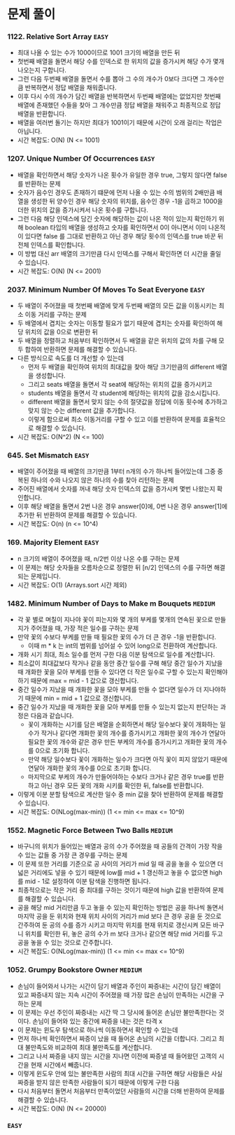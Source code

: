 # 문제 풀이

### 1122. Relative Sort Array ```EASY```
- 최대 나올 수 있는 수가 1000이므로 1001 크기의 배열을 만든 뒤
- 첫번째 배열을 돌면서 해당 수를 인덱스로 한 위치의 값을 증가시켜 해당 수가 몇개 나오는지 구합니다.
- 그런 다음 두번째 배열을 돌면서 수를 뽑아 그 수의 개수가 0보다 크다면 그 개수만큼 반복하면서 정답 배열을 채워줍니다.
- 이후 다시 수의 개수가 담긴 배열을 반복하면서 두번째 배열에는 없었지만 첫번째 배열에 존재했던 수들을 찾아 그 개수만큼 정답 배열을 채워주고 최종적으로 정답 배열을 반환합니다.
- 배열을 여러번 돌기는 하지만 최대가 1001이기 때문에 시간이 오래 걸리는 작업은 아닙니다.
- 시간 복잡도: O(N) (N <= 1001)

### 1207. Unique Number Of Occurrences ```EASY```
- 배열을 확인하면서 해당 숫자가 나온 횟수가 유일한 경우 true, 그렇지 않다면 false를 반환하는 문제
- 숫자가 음수인 경우도 존재하기 떄문에 먼저 나올 수 있는 수의 범위의 2배만큼 배열을 생성한 뒤 양수인 경우 해당 숫자의 위치를, 음수인 경우 -1을 곱하고 1000을 더한 위치의 값을 증가시켜서 나온 횟수를 구합니다.
- 그런 다음 해당 인덱스에 담긴 숫자에 해당하는 값이 나온 적이 있는지 확인하기 위해 boolean 타입의 배열을 생성하고 숫자를 확인하면서 0이 아니면서 이미 나온적이 있다면 false 를 그대로 반환하고 아닌 경우 해당 횟수의 인덱스를 true 바꾼 뒤 전체 인덱스를 확인합니다.
- 이 방법 대신 arr 배열의 크기만큼 다시 인덱스를 구해서 확인하면 더 시간을 줄일 수 있습니다.
- 시간 복잡도: O(N) (N <= 2001)

### 2037. Minimum Number Of Moves To Seat Everyone ```EASY```
- 두 배열이 주어졌을 때 첫번째 배열에 맞게 두번째 배열의 모든 값을 이동시키는 최소 이동 거리를 구하는 문제
- 두 배열에서 겹치는 숫자는 이동할 필요가 없기 때문에 겹치는 숫자를 확인하여 해당 위치의 값을 0으로 변환한 뒤
- 두 배열을 정렬하고 처음부터 확인하면서 두 배열을 같은 위치의 값의 차를 구해 모두 합하여 반환하면 문제를 해결할 수 있습니다.
- 다른 방식으로 속도를 더 개선할 수 있는데
  + 먼저 두 배열을 확인하여 위치의 최대값을 찾아 해당 크기만큼의 different 배열을 생성합니다.
  + 그리고 seats 배열을 돌면서 각 seat에 해당하는 위치의 값을 증가시키고
  + students 배열을 돌면서 각 student에 해당하는 위치의 값을 감소시킵니다.
  + different 배열을 돌면서 맞지 않는 수의 절댓값을 정답에 이동 횟수에 추가하고 맞지 않는 수는 different 값을 추가합니다.
  + 이렇게 함으로써 최소 이동거리를 구할 수 있고 이를 반환하여 문제를 효율적으로 해결할 수 있습니다.
- 시간 복잡도: O(N^2) (N <= 100)

### 645. Set Mismatch ```EASY```
- 배열이 주어졌을 때 배열의 크기만큼 1부터 n개의 수가 하나씩 들어있는데 그중 중복된 하나의 수와 나오지 않은 하나의 수를 찾아 리턴하는 문제
- 주어진 배열에서 숫자를 꺼내 해당 숫자 인덱스의 값을 증가시켜 몇번 나왔는지 확인합니다.
- 이후 해당 배열을 돌면서 2번 나온 경우 answer[0]에, 0번 나온 경우 answer[1]에 추가한 뒤 반환하여 문제를 해결할 수 있습니다.
- 시간 복잡도: O(n) (n <= 10^4)

### 169. Majority Element ```EASY```
- n 크기의 배열이 주어졌을 때, n/2번 이상 나온 수를 구하는 문제
- 이 문제는 해당 숫자들을 오름차순으로 정렬한 뒤 [n/2] 인덱스의 수를 구하면 해결되는 문제입니다.
- 시간 복잡도: O(1) (Arrays.sort 시간 제외)

### 1482. Minimum Number of Days to Make m Bouquets ```MEDIUM```
- 각 꽃 별로 며칠이 지나야 꽃이 피는지와 몇 개의 부케를 몇개의 연속된 꽃으로 만들지가 주어졌을 때, 가장 적은 일수를 구하는 문제
- 만약 꽃의 수보다 부케를 만들 때 필요한 꽃의 수가 더 큰 경우 -1을 반환합니다.
  + 이때 m * k 는 int의 범위를 넘어설 수 있어 long으로 전환하여 계산합니다.
- 개화 시기 최대, 최소 일수를 먼저 구한 다음 이분 탐색으로 일수를 계산합니다.
- 최소값이 최대값보다 작거나 같을 동안 중간 일수를 구해 해당 중간 일수가 지났을 때 개화한 꽃을 모아 부케를 만들 수 있다면 더 작은 일수로 구할 수 있는지 확인해야 하기 때문에 max = mid - 1 값으로 갱신합니다.
- 중간 일수가 지났을 때 개화한 꽃을 모아 부케를 만들 수 없다면 일수가 더 지나야하기 때문에 min = mid + 1 값으로 갱신합니다.
- 중간 일수가 지났을 때 개화한 꽃을 모아 부케를 만들 수 있는지 없는지 판단하는 과정은 다음과 같습니다.
  + 꽃이 개화하는 시기를 담은 배열을 순회하면서 해당 일수보다 꽃이 개화하는 일수가 작거나 같다면 개화한 꽃의 개수를 증가시키고 개화한 꽃의 개수가 연달아 필요한 꽃의 개수와 같은 경우 만든 부케의 개수를 증가시키고 개화한 꽃의 개수를 0으로 초기화 합니다.
  + 만약 해당 일수보다 꽃이 개화하는 일수가 크다면 아직 꽃이 피지 않았기 때문에 연달아 개화한 꽃의 개수를 0으로 초기화 합니다.
  + 마지막으로 부케의 개수가 만들어야하는 수보다 크거나 같은 경우 true를 반환하고 아닌 경우 모든 꽃의 개화 시키를 확인한 뒤, false를 반환합니다.
- 이렇게 이분 분할 탐색으로 계산한 일수 중 min 값을 찾아 반환하여 문제를 해결할 수 있습니다.
- 시간 복잡도: O(NLog(max-min)) (1 <= min <= max <= 10^9)

### 1552. Magnetic Force Between Two Balls ```MEDIUM```
- 바구니의 위치가 들어있는 배열과 공의 수가 주어졌을 때 공들의 간격이 가장 작을 수 있는 값들 중 가장 큰 경우를 구하는 문제
- 이 문제 또한 거리를 기준으로 공 사이의 거리가 mid 일 때 공을 놓을 수 있으면 더 넓은 거리에도 넣을 수 있기 때문에 low를 mid + 1 갱신하고 놓을 수 없으면 high를 mid - 1로 설정하여 이분 탐색을 진행하면 됩니다.
- 최종적으로는 작은 거리 중 최대를 구하는 것이기 때문에 high 값을 반환하여 문제를 해결할 수 있습니다.
- 공을 해당 mid 거리만큼 두고 놓을 수 있는지 확인하는 방법은 공을 하나씩 돌면서 마지막 공을 둔 위치와 현재 위치 사이의 거리가 mid 보다 큰 경우 공을 둔 것으로 간주하여 둔 공의 수를 증가 시키고 마지막 위치를 현재 위치로 갱신시켜 모든 바구니 위치를 확인한 뒤, 놓은 공의 수가 m 보다 크거나 같으면 해당 mid 거리를 두고 공을 놓을 수 있는 것으로 간주합니다.
- 시간 복잡도: O(NLog(max-min)) (1 <= min <= max <= 10^9)

### 1052. Grumpy Bookstore Owner ```MEDIUM```
- 손님이 들어와서 나가는 시간이 담기 배열과 주인이 짜증내는 시간이 담긴 배열이 있고 짜증내지 않는 지속 시간이 주어졌을 때 가장 많은 손님이 만족하는 시간을 구하는 문제
- 이 문제는 우선 주인이 짜증내는 시간 딱 그 당시에 들어온 손님만 불만족한다는 것이다. 손님이 들어와 있는 중간에 짜증을 내는 것은 타격 x
- 이 문제는 윈도우 탐색으로 하나씩 이동하면서 확인할 수 있는데
- 먼저 하나씩 확인하면서 짜증이 났을 때 들어온 손님의 시간을 더합니다. 그리고 최대 불만족도와 비교하여 최대 불만족도를 계산합니다. 
- 그리고 나서 짜증을 내지 않는 시간을 지나면 이전에 짜증낼 때 들어왔던 고객의 시간을 현재 시간에서 빼줍니다.
- 이렇게 윈도우 안에 있는 불만족한 사람의 최대 시간을 구하면 해당 사람들은 사실 짜증을 받지 않은 만족한 사람들이 되기 때문에 이렇게 구한 다음
- 다시 처음부터 돌면서 처음부터 만족이었던 사람들의 시간을 더해 반환하여 문제를 해결할 수 있습니다.
- 시간 복잡도: O(N) (N <= 20000)

### ```EASY```





